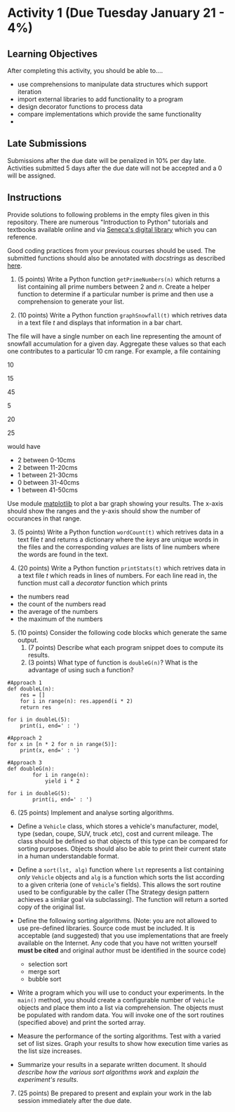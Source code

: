 # Activity 1 (Due Tuesday January 21 - 4%)

## Learning Objectives

After completing this activity, you should be able to….

- use comprehensions to manipulate data structures which support iteration
- import external libraries to add functionality to a program
- design decorator functions to process data
- compare implementations which provide the same functionality
- 

## Late Submissions

Submissions after the due date will be penalized in 10% per day late.  Activities submitted 5 days after the due date will not be accepted and a 0 will be assigned.


## Instructions

Provide solutions to following problems in the empty files given in this repository. There are numerous "Introduction to Python" tutorials and textbooks available online and via [Seneca's digital library](https://library.senecacollege.ca) which you can reference.

Good coding practices from your previous courses should be used.  The submitted functions should also be annotated with *docstrings* as described [here](https://peps.python.org/pep-0257/).

1. (5 points) Write a Python function `getPrimeNumbers(n)` which returns a list containing all prime numbers between 2 and _n_.  Create a helper function to determine if a particular number is prime and then use a comprehension to generate your list.

2. (10 points) Write a Python function `graphSnowfall(t)` which retrives data in a text file _t_ and displays that information in a bar chart.

The file will have a single number on each line representing the amount of snowfall accumulation for a given day. Aggregate these values so that each one contributes to a particular 10 cm range.  For example, a file containing

10

15

45

5

20

25

would have

* 2 between 0-10cms
* 2 between 11-20cms
* 1 between 21-30cms
* 0 between 31-40cms
* 1 between 41-50cms

Use module [matplotlib](https://matplotlib.org/) to plot a bar graph showing your results. The x-axis should show the ranges and the y-axis should show the number of occurances in that range.

3. (5 points) Write a Python function `wordCount(t)` which retrives data in a text file _t_ and returns a dictionary where the _keys_ are unique words in the files and the corresponding _values_ are lists of line numbers where the words are found in the text.

4. (20 points) Write a Python function `printStats(t)` which retrives data in a text file _t_ which reads in lines of numbers.  For each line read in, the function must call a _decorator_ function which prints 
* the numbers read
* the count of the numbers read
* the average of the numbers
* the maximum of the numbers

5. (10 points) Consider the following code blocks which generate the same output.
    1. (7 points) Describe what each program snippet does to compute its results.
    2. (3 points) What type of function is `doubleG(n)`? What is the advantage of using such a function?



```
#Approach 1
def doubleL(n):
    res = []
    for i in range(n): res.append(i * 2)
    return res

for i in doubleL(5): 
    print(i, end=' : ')
```

```
#Approach 2
for x in [n * 2 for n in range(5)]:
    print(x, end=' : ')
```

```
#Approach 3
def doubleG(n):
        for i in range(n):
            yield i * 2

for i in doubleG(5):
        print(i, end=' : ')
```

6. (25 points) Implement and analyse sorting algorithms.

* Define a `Vehicle` class, which stores a vehicle's manufacturer, model, type (sedan, coupe, SUV, truck .etc), cost and current mileage.  The class should be defined so that objects of this type can be compared for sorting purposes.  Objects should also be able to print their current state in a human understandable format. 
* Define a `sort(lst, alg)` function where `lst` represents a list containing *only* `Vehicle` objects and `alg` is a function which sorts the list according to a given criteria (one of `Vehicle`'s fields).  This allows the sort routine used to be configurable by the caller (The Strategy design pattern achieves a simliar goal via subclassing). The function will return a sorted copy of the original list.
* Define the following sorting algorithms.  (Note: you are not allowed to use pre-defined libraries.  Source code must be included.  It is acceptable (and suggested) that you use implementations that are freely available on the Internet. Any code that you have not written yourself __must be cited__ and original author must be identified in the source code) 
  * selection sort
  * merge sort 
  * bubble sort

* Write a program which you will use to conduct your experiments.  In the `main()` method, you should create a configurable number of `Vehicle` objects and place them into a list via comprehension. The objects must be populated with random data.  You will invoke one of the sort routines (specified above) and print the sorted array. 
* Measure the performance of the sorting algorithms.  Test with a varied set of list sizes.  Graph your results to show how execution time varies as the list size increases.
* Summarize your results in a separate written document.  It should *describe how the various sort algorithms work* and *explain the experiment's results*.

7. (25 points) Be prepared to present and explain your work in the lab session immediately after the due date. 


